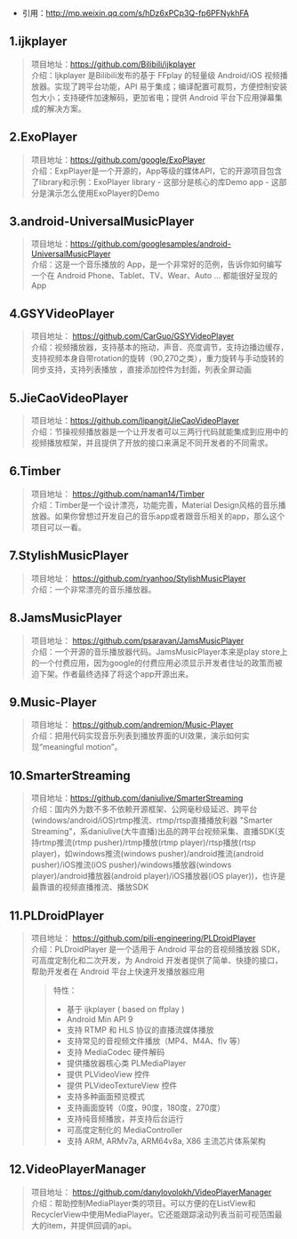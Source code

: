* 引用：http://mp.weixin.qq.com/s/hDz6xPCp3Q-fp6PFNykhFA

## 1.ijkplayer
> 项目地址：https://github.com/Bilibili/ijkplayer<br/>
> 介绍：Ijkplayer 是Bilibili发布的基于 FFplay 的轻量级 Android/iOS 视频播放器。实现了跨平台功能，API 易于集成；编译配置可裁剪，方便控制安装包大小；支持硬件加速解码，更加省电；提供 Android 平台下应用弹幕集成的解决方案。

## 2.ExoPlayer
> 项目地址：https://github.com/google/ExoPlayer<br/>
> 介绍：ExpPlayer是一个开源的，App等级的媒体API，它的开源项目包含了library和示例：ExoPlayer library - 这部分是核心的库Demo app - 这部分是演示怎么使用ExoPlayer的Demo

## 3.android-UniversalMusicPlayer
> 项目地址：https://github.com/googlesamples/android-UniversalMusicPlayer<br/>
> 介绍：这是一个音乐播放的 App，是一个非常好的范例，告诉你如何编写一个在 Android Phone、Tablet、TV、Wear、Auto ... 都能很好呈现的 App

## 4.GSYVideoPlayer
> 项目地址： https://github.com/CarGuo/GSYVideoPlayer<br/>
> 介绍：视频播放器，支持基本的拖动，声音、亮度调节，支持边播边缓存，支持视频本身自带rotation的旋转（90,270之类），重力旋转与手动旋转的同步支持，支持列表播放 ，直接添加控件为封面，列表全屏动画

## 5.JieCaoVideoPlayer
> 项目地址：https://github.com/lipangit/JieCaoVideoPlayer<br/>
> 介绍：节操视频播放器是一个让开发者可以三两行代码就能集成到应用中的视频播放框架，并且提供了开放的接口来满足不同开发者的不同需求。

## 6.Timber
> 项目地址： https://github.com/naman14/Timber<br/>
> 介绍：Timber是一个设计漂亮，功能完善，Material Design风格的音乐播放器。如果你曾想过开发自己的音乐app或者跟音乐相关的app，那么这个项目可以一看。

## 7.StylishMusicPlayer
> 项目地址： https://github.com/ryanhoo/StylishMusicPlayer<br/>
> 介绍：一个非常漂亮的音乐播放器。

## 8.JamsMusicPlayer
> 项目地址： https://github.com/psaravan/JamsMusicPlayer<br/>
> 介绍：一个开源的音乐播放器代码。JamsMusicPlayer本来是play store上的一个付费应用，因为google的付费应用必须显示开发者住址的政策而被迫下架。作者最终选择了将这个app开源出来。

## 9.Music-Player
> 项目地址： https://github.com/andremion/Music-Player<br/>
> 介绍：把用代码实现音乐列表到播放界面的UI效果，演示如何实现“meaningful motion”。

## 10.SmarterStreaming
> 项目地址：https://github.com/daniulive/SmarterStreaming<br/>
> 介绍：国内外为数不多不依赖开源框架、公网毫秒级延迟、跨平台(windows/android/iOS)rtmp推流、rtmp/rtsp直播播放利器 "Smarter Streaming"，系daniulive(大牛直播)出品的跨平台视频采集、直播SDK(支持rtmp推流(rtmp pusher)/rtmp播放(rtmp player)/rtsp播放(rtsp player)，如windows推流(windows pusher)/android推流(android pusher)/iOS推流(iOS pusher)/windows播放器(windows player)/android播放器(android player)/iOS播放器(iOS player))，也许是最靠谱的视频直播推流、播放SDK

## 11.PLDroidPlayer
> 项目地址： https://github.com/pili-engineering/PLDroidPlayer<br/>
> 介绍：PLDroidPlayer 是一个适用于 Android 平台的音视频播放器 SDK，可高度定制化和二次开发，为 Android 开发者提供了简单、快捷的接口，帮助开发者在 Android 平台上快速开发播放器应用<br>
> >   特性：
> >   * 基于 ijkplayer ( based on ffplay )
> >   * Android Min API 9
> >   * 支持 RTMP 和 HLS 协议的直播流媒体播放
> >   * 支持常见的音视频文件播放（MP4、M4A、flv 等）
> >   * 支持 MediaCodec 硬件解码
> >   * 提供播放器核心类 PLMediaPlayer
> >   * 提供 PLVideoView 控件
> >   * 提供 PLVideoTextureView 控件
> >   * 支持多种画面预览模式
> >   * 支持画面旋转（0度，90度，180度，270度）
> >   * 支持纯音频播放，并支持后台运行
> >   * 可高度定制化的 MediaController
> >   * 支持 ARM, ARMv7a, ARM64v8a, X86 主流芯片体系架构

## 12.VideoPlayerManager
> 项目地址： https://github.com/danylovolokh/VideoPlayerManager<br/>
> 介绍：帮助控制MediaPlayer类的项目。可以方便的在ListView和RecyclerView中使用MediaPlayer。它还能跟踪滚动列表当前可视范围最大的item，并提供回调的api。

